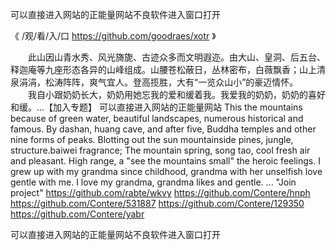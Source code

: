 
可以直接进入网站的正能量网站不良软件进入窗口打开




《 /观/看/入/口  https://github.com/goodraes/xotr 》




　　此山因山青水秀、风光旖旎、古迹众多而文明遐迩。由大山、皇洞、后五台、释迦庵等九座形态各异的山峰组成。山腰苍松蔽日，丛林密布，白薇飘香；山上清泉涓涓，松涛阵阵，爽气宜人。登高揽胜，大有“一览众山小”的豪迈情怀。
　　我自小跟奶奶长大，奶奶用她忘我的爱和缓着我。我爱我的奶奶，奶奶的喜好和缓。...【加入专题】
可以直接进入网站的正能量网站
This the mountains because of green water, beautiful landscapes, numerous historical and famous.
By dashan, huang cave, and after five, Buddha temples and other nine forms of peaks.
Blotting out the sun mountainside pines, jungle, structure.baiwei fragrance;
The mountain spring, song tao, cool fresh air and pleasant.
High range, a "see the mountains small" the heroic feelings.
I grew up with my grandma since childhood, grandma with her unselfish love gentle with me.
I love my grandma, grandma likes and gentle.
...
"Join project"
https://github.com/rabte/wkvy
https://github.com/Contere/hnph
https://github.com/Contere/531887
https://github.com/Contere/129350
https://github.com/Contere/yabr





可以直接进入网站的正能量网站不良软件进入窗口打开
